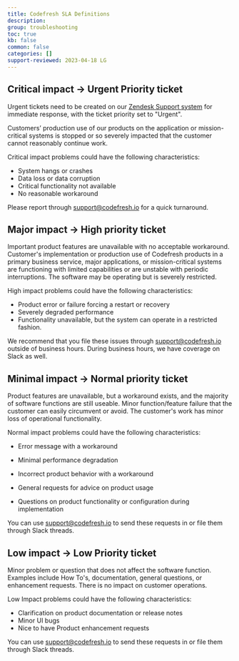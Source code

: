 ```yaml
---
title: Codefresh SLA Definitions
description: 
group: troubleshooting
toc: true
kb: false
common: false
categories: []
support-reviewed: 2023-04-18 LG
---
```


## Critical impact → Urgent Priority ticket

Urgent tickets need to be created on our [Zendesk Support
system](https://support.codefresh.io/hc/en-us/requests/new) for immediate
response, with the ticket priority set to "Urgent".

Customers’ production use of our products on the application or mission-
critical systems is stopped or so severely impacted that the customer cannot
reasonably continue work.

Critical impact problems could have the following characteristics:

  * System hangs or crashes
  * Data loss or data corruption
  * Critical functionality not available
  * No reasonable workaround

Please report through support@codefresh.io for a quick turnaround.

## Major impact → High priority ticket

Important product features are unavailable with no acceptable workaround.
Customer's implementation or production use of Codefresh products in a primary
business service, major applications, or mission-critical systems are
functioning with limited capabilities or are unstable with periodic
interruptions. The software may be operating but is severely restricted.

High impact problems could have the following characteristics:

  * Product error or failure forcing a restart or recovery
  * Severely degraded performance
  * Functionality unavailable, but the system can operate in a restricted fashion.

We recommend that you file these issues through support@codefresh.io outside
of business hours. During business hours, we have coverage on Slack as well.

## Minimal impact → Normal priority ticket

Product features are unavailable, but a workaround exists, and the majority of
software functions are still useable. Minor function/feature failure that the
customer can easily circumvent or avoid. The customer's work has minor loss of
operational functionality.

Normal impact problems could have the following characteristics:

  * Error message with a workaround

  * Minimal performance degradation

  * Incorrect product behavior with a workaround

  * General requests for advice on product usage

  * Questions on product functionality or configuration during implementation

You can use support@codefresh.io to send these requests in or file them
through Slack threads.

## Low impact → Low Priority ticket

Minor problem or question that does not affect the software function. Examples
include How To's, documentation, general questions, or enhancement requests.
There is no impact on customer operations.

Low Impact problems could have the following characteristics:

  * Clarification on product documentation or release notes
  * Minor UI bugs
  * Nice to have Product enhancement requests

You can use support@codefresh.io to send these requests in or file them
through Slack threads.

